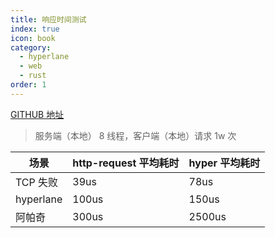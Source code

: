 ```yaml
---
title: 响应时间测试
index: true
icon: book
category:
  - hyperlane
  - web
  - rust
order: 1
---
```


[GITHUB 地址](https://github.com/ltpp-universe/test-request)

> 服务端（本地） 8 线程，客户端（本地）请求 1w 次

| 场景      | http-request 平均耗时 | hyper 平均耗时 |
| --------- | --------------------- | -------------- |
| TCP 失败  | 39us                  | 78us           |
| hyperlane | 100us                 | 150us          |
| 阿帕奇    | 300us                 | 2500us         |

<Bottom />
